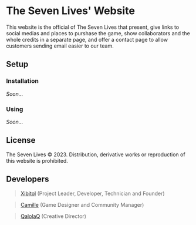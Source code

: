 # The Seven Lives' Website
This website is the official of The Seven Lives that present, give links to social medias and places to purshase the game, show collaborators and the whole credits in a separate page, and offer a contact page to allow customers sending email easier to our team.

## Setup
### Installation
_Soon..._
### Using
_Soon..._

## License
The Seven Lives &copy; 2023. Distribution, derivative works or reproduction of this website is prohibited.

## Developers
> [Xibitol](https://github.com/Xibitol) (Project Leader, Developer, Technician and Founder)

> [Camille](https://github.com/Camille2706) (Game Designer and Community Manager)

> [QalolaQ](https://github.com/QalolaQ) (Creative Director)